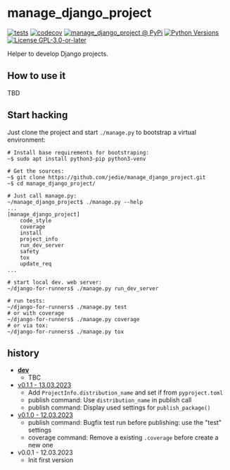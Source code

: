 # manage_django_project

[![tests](https://github.com/jedie/manage_django_project/actions/workflows/tests.yml/badge.svg?branch=main)](https://github.com/jedie/manage_django_project/actions/workflows/tests.yml)
[![codecov](https://codecov.io/github/jedie/manage_django_project/branch/main/graph/badge.svg)](https://app.codecov.io/github/jedie/manage_django_project)
[![manage_django_project @ PyPi](https://img.shields.io/pypi/v/manage_django_project?label=manage_django_project%20%40%20PyPi)](https://pypi.org/project/manage_django_project/)
[![Python Versions](https://img.shields.io/pypi/pyversions/manage_django_project)](https://github.com/jedie/manage_django_project/blob/main/pyproject.toml)
[![License GPL-3.0-or-later](https://img.shields.io/pypi/l/manage_django_project)](https://github.com/jedie/manage_django_project/blob/main/LICENSE)

Helper to develop Django projects.


## How to use it

TBD


## Start hacking

Just clone the project and start `./manage.py` to bootstrap a virtual environment:

```
# Install base requirements for bootstraping:
~$ sudo apt install python3-pip python3-venv

# Get the sources:
~$ git clone https://github.com/jedie/manage_django_project.git
~$ cd manage_django_project/

# Just call manage.py:
~/manage_django_project$ ./manage.py --help
...
[manage_django_project]
    code_style
    coverage
    install
    project_info
    run_dev_server
    safety
    tox
    update_req
...

# start local dev. web server:
~/django-for-runners$ ./manage.py run_dev_server

# run tests:
~/django-for-runners$ ./manage.py test
# or with coverage
~/django-for-runners$ ./manage.py coverage
# or via tox:
~/django-for-runners$ ./manage.py tox
```


## history

* [**dev**](https://github.com/jedie/manage_django_project/compare/v0.1.1...main)
  * TBC
* [v0.1.1 - 13.03.2023](https://github.com/jedie/manage_django_project/compare/v0.1.0...v0.1.1)
  * Add `ProjectInfo.distribution_name` and set if from `pyproject.toml`
  * publish command: Use `distribution_name` in publish call
  * publish command: Display used settings for `publish_package()`
* [v0.1.0 - 12.03.2023](https://github.com/jedie/manage_django_project/compare/v0.0.1...v0.1.0)
  * publish command: Bugfix test run before publishing: use the "test" settings
  * coverage command: Remove a existing `.coverage` before create a new one
* v0.0.1 - 12.03.2023
  * Init first version
